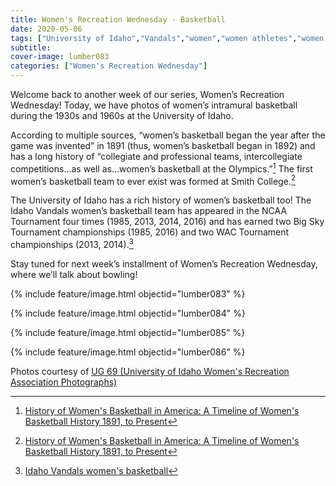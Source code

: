 ```yaml
---
title: Women's Recreation Wednesday - Basketball
date: 2020-05-06
tags: ["University of Idaho","Vandals","women","women athletes","women's recreation","women's sports","women in sports","women's recreation Wednesday","Idaho","moscou","university history","university archives"]
subtitle: 
cover-image: lumber083
categories: ["Women's Recreation Wednesday"]
---
```


Welcome back to another week of our series, Women’s
Recreation Wednesday! Today, we have photos of women’s intramural basketball
during the 1930s and 1960s at the University of Idaho.

According to multiple sources, “women’s basketball began
the year after the game was invented” in 1891 (thus, women’s basketball began
in 1892) and has a long history of “collegiate and professional teams, intercollegiate
competitions…as well as…women’s basketball at the Olympics.”[^1]
The first women’s basketball team to ever exist was formed at Smith College.[^1]

The University of Idaho has a rich history of women’s
basketball too! The Idaho Vandals women’s basketball team has appeared in the
NCAA Tournament four times (1985, 2013, 2014, 2016) and has earned two Big Sky
Tournament championships (1985, 2016) and two WAC Tournament championships
(2013, 2014).[^2]

Stay tuned for next week’s installment of Women’s
Recreation Wednesday, where we’ll talk about bowling!

{% include feature/image.html objectid="lumber083" %}

{% include feature/image.html objectid="lumber084" %}

{% include feature/image.html objectid="lumber085" %}

{% include feature/image.html objectid="lumber086" %}

Photos courtesy of [UG 69 (University of Idaho Women's Recreation Association Photographs)](http://archiveswest.orbiscascade.org/ark:/80444/xv152953/op=fstyle.aspx?t=k&amp;q=)

[^1]: [History of Women's Basketball in America: A Timeline of Women's Basketball History 1891, to Present](https://www.thoughtco.com/history-of-womens-basketball-in-america-3528489)
[^2]: [Idaho Vandals women's basketball](https://en.wikipedia.org/wiki/Idaho_Vandals_women's_basketball)

